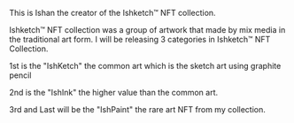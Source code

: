 This is Ishan the creator of the Ishketch™ NFT collection.

Ishketch™ NFT collection was a group of artwork that made by mix media in the traditional art form.
I will be releasing 3 categories in Ishketch™ NFT Collection.


1st is the "IshKetch" the common art which is the sketch art using graphite pencil


2nd is the "IshInk" the higher value than the common art.


3rd and Last will be the "IshPaint" the rare art NFT from my collection.
